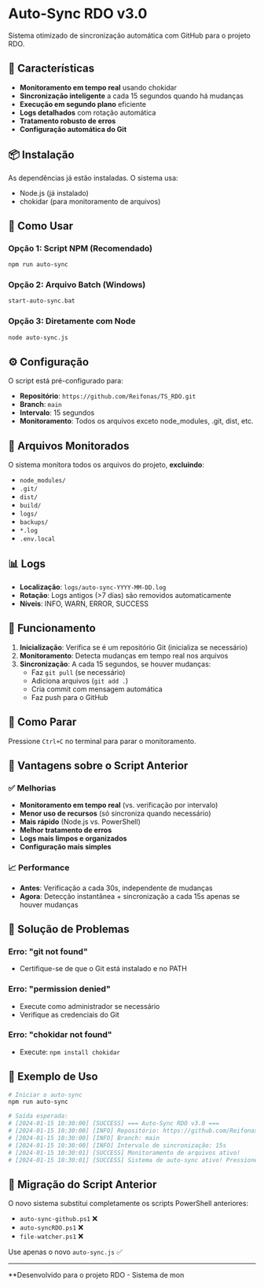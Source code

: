# Auto-Sync RDO v3.0

Sistema otimizado de sincronização automática com GitHub para o projeto RDO.

## 🚀 Características

- **Monitoramento em tempo real** usando chokidar
- **Sincronização inteligente** a cada 15 segundos quando há mudanças
- **Execução em segundo plano** eficiente
- **Logs detalhados** com rotação automática
- **Tratamento robusto de erros**
- **Configuração automática do Git**

## 📦 Instalação

As dependências já estão instaladas. O sistema usa:
- Node.js (já instalado)
- chokidar (para monitoramento de arquivos)

## 🎯 Como Usar

### Opção 1: Script NPM (Recomendado)
```bash
npm run auto-sync
```

### Opção 2: Arquivo Batch (Windows)
```bash
start-auto-sync.bat
```

### Opção 3: Diretamente com Node
```bash
node auto-sync.js
```

## ⚙️ Configuração

O script está pré-configurado para:
- **Repositório**: `https://github.com/Reifonas/TS_RDO.git`
- **Branch**: `main`
- **Intervalo**: 15 segundos
- **Monitoramento**: Todos os arquivos exceto node_modules, .git, dist, etc.

## 📁 Arquivos Monitorados

O sistema monitora todos os arquivos do projeto, **excluindo**:
- `node_modules/`
- `.git/`
- `dist/`
- `build/`
- `logs/`
- `backups/`
- `*.log`
- `.env.local`

## 📊 Logs

- **Localização**: `logs/auto-sync-YYYY-MM-DD.log`
- **Rotação**: Logs antigos (>7 dias) são removidos automaticamente
- **Níveis**: INFO, WARN, ERROR, SUCCESS

## 🔄 Funcionamento

1. **Inicialização**: Verifica se é um repositório Git (inicializa se necessário)
2. **Monitoramento**: Detecta mudanças em tempo real nos arquivos
3. **Sincronização**: A cada 15 segundos, se houver mudanças:
   - Faz `git pull` (se necessário)
   - Adiciona arquivos (`git add .`)
   - Cria commit com mensagem automática
   - Faz push para o GitHub

## 🛑 Como Parar

Pressione `Ctrl+C` no terminal para parar o monitoramento.

## 🔧 Vantagens sobre o Script Anterior

### ✅ Melhorias
- **Monitoramento em tempo real** (vs. verificação por intervalo)
- **Menor uso de recursos** (só sincroniza quando necessário)
- **Mais rápido** (Node.js vs. PowerShell)
- **Melhor tratamento de erros**
- **Logs mais limpos e organizados**
- **Configuração mais simples**

### 📈 Performance
- **Antes**: Verificação a cada 30s, independente de mudanças
- **Agora**: Detecção instantânea + sincronização a cada 15s apenas se houver mudanças

## 🚨 Solução de Problemas

### Erro: "git not found"
- Certifique-se de que o Git está instalado e no PATH

### Erro: "permission denied"
- Execute como administrador se necessário
- Verifique as credenciais do Git

### Erro: "chokidar not found"
- Execute: `npm install chokidar`

## 📝 Exemplo de Uso

```bash
# Iniciar o auto-sync
npm run auto-sync

# Saída esperada:
# [2024-01-15 10:30:00] [SUCCESS] === Auto-Sync RDO v3.0 ===
# [2024-01-15 10:30:00] [INFO] Repositório: https://github.com/Reifonas/TS_RDO.git
# [2024-01-15 10:30:00] [INFO] Branch: main
# [2024-01-15 10:30:00] [INFO] Intervalo de sincronização: 15s
# [2024-01-15 10:30:01] [SUCCESS] Monitoramento de arquivos ativo!
# [2024-01-15 10:30:01] [SUCCESS] Sistema de auto-sync ativo! Pressione Ctrl+C para parar.
```

## 🔄 Migração do Script Anterior

O novo sistema substitui completamente os scripts PowerShell anteriores:
- `auto-sync-github.ps1` ❌
- `auto-syncRDO.ps1` ❌
- `file-watcher.ps1` ❌

Use apenas o novo `auto-sync.js` ✅

---

**Desenvolvido para o projeto RDO - Sistema de mon